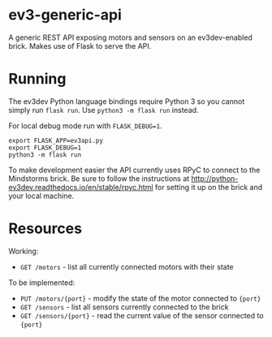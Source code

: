 # ev3-generic-api
A generic REST API exposing motors and sensors on an ev3dev-enabled brick. Makes use of Flask to serve the API.

# Running
The ev3dev Python language bindings require Python 3 so you cannot simply run `flask run`. Use `python3 -m flask run` instead.

For local debug mode run with `FLASK_DEBUG=1`.

```
export FLASK_APP=ev3api.py
export FLASK_DEBUG=1
python3 -m flask run
```
To make development easier the API currently uses RPyC to connect to the Mindstorms brick. Be sure to follow the instructions at http://python-ev3dev.readthedocs.io/en/stable/rpyc.html for setting it up on the brick and your local machine.

# Resources
Working:
 * `GET /motors` - list all currently connected motors with their state

To be implemented:
 * `PUT /motors/{port}` - modify the state of the motor connected to `{port}`
 * `GET /sensors` - list all sensors currently connected to the brick
 * `GET /sensors/{port}` - read the current value of the sensor connected to `{port}`